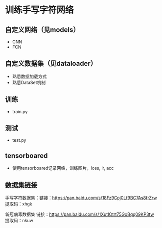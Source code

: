 # 训练手写字符网络

## 自定义网络（见models）
- CNN
- FCN

## 自定义数据集（见dataloader）
- 熟悉数据加载方式
- 熟悉DataSet机制

## 训练
- train.py

## 测试
- test.py

## tensorboared
- 使用tensorboared记录网络，训练图片，loss, lr, acc

## 数据集链接
手写字符数据集：链接：https://pan.baidu.com/s/18Fz9Cpj0Lf9BC7As8frZrw 提取码：xhgk

新冠病毒数据集  链接：https://pan.baidu.com/s/1XutIOtrt75GoBqq09KP3tw  提取码：nkuw